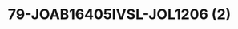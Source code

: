 ---
title: 79-JOAB16405IVSL-JOL1206  (2)
image: 79-JOAB16405IVSL-JOL1206  (2).jpg
brand: outlet-sposa
layout: vestito
---